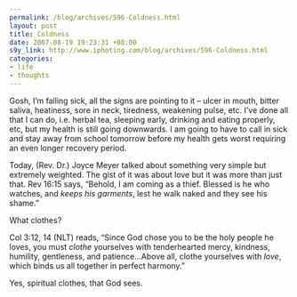 ```yaml
--- 
permalink: /blog/archives/596-Coldness.html
layout: post
title: Coldness
date: 2007-08-19 19:23:31 +08:00
s9y_link: http://www.iphoting.com/blog/archives/596-Coldness.html
categories: 
- life
- thoughts
---
```

<p class="whiteline"><p>Gosh, I&#8217;m falling sick, all the signs are pointing to it – ulcer in mouth, bitter saliva, heatiness, sore in neck, tiredness, weakening pulse, etc. I&#8217;ve done all that I can do, i.e. herbal tea, sleeping early, drinking and eating properly, etc, but my health is still going downwards. I am going to have to call in sick and stay away from school tomorrow before my health gets worst requiring an even longer recovery period.</p>
</p><p class="whiteline"><p>Today, (Rev. Dr.) Joyce Meyer talked about something very simple but extremely weighted. The gist of it was about love but it was more than just that. Rev 16:15 says, &#8220;Behold, I am coming as a thief. Blessed is he who watches, and <em>keeps his garments</em>, lest he walk naked and they see his shame.&#8221;</p>
</p><p class="whiteline"><p>What clothes?</p>
</p><p class="whiteline"><p>Col 3:12, 14 (NLT) reads, &#8220;Since God chose you to be the holy people he loves, you must <em>clothe</em> yourselves with tenderhearted mercy, kindness, humility, gentleness, and patience...Above all, clothe yourselves with <em>love</em>, which binds us all together in perfect harmony.&#8221;</p>
</p><p class="break"><p>Yes, spiritual clothes, that God sees.</p></p>
